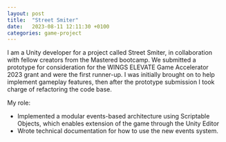 ```yaml
---
layout: post
title:  "Street Smiter"
date:   2023-08-11 12:11:30 +0100
categories: game-project
---
```


I am a Unity developer for a project called Street Smiter, in collaboration with fellow creators from the Mastered bootcamp. We submitted a prototype for consideration for the WINGS ELEVATE Game Accelerator 2023 grant and were the first runner-up.
I was initially brought on to help implement gameplay features, then after the prototype submission I took charge of refactoring the code base.

My role:
- Implemented a modular events-based architecture using Scriptable Objects, which enables extension of the game through the Unity Editor
- Wrote technical documentation for how to use the new events system.
